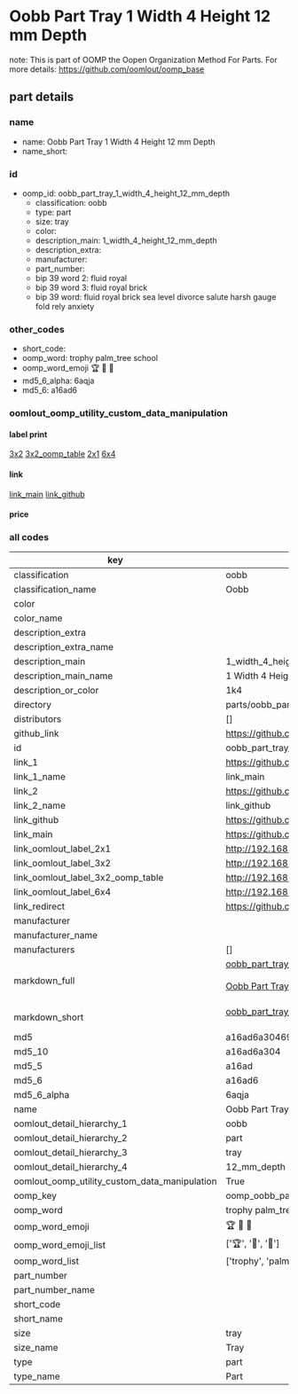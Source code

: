 # Oobb Part Tray 1 Width 4 Height 12 mm Depth  

note: This is part of OOMP the Oopen Organization Method For Parts. For more details: https://github.com/oomlout/oomp_base

##  part details
  







### name
* name: Oobb Part Tray 1 Width 4 Height 12 mm Depth
* name_short: 
### id
* oomp_id: oobb_part_tray_1_width_4_height_12_mm_depth
  * classification: oobb
  * type: part
  * size: tray
  * color: 
  * description_main: 1_width_4_height_12_mm_depth
  * description_extra: 
  * manufacturer: 
  * part_number: 
  * bip 39 word 2: fluid royal
  * bip 39 word 3: fluid royal brick
  * bip 39 word: fluid royal brick sea level divorce salute harsh gauge fold rely anxiety

### other_codes
* short_code: 
* oomp_word: trophy palm_tree school
* oomp_word_emoji :trophy: :palm_tree: :school:
* md5_6_alpha: 6aqja
* md5_6: a16ad6






### oomlout_oomp_utility_custom_data_manipulation
#### label print
[3x2](http://192.168.1.245:1112/?label=oomp%206aqja)
[3x2_oomp_table](http://192.168.1.108:1112/?label=oomp%206aqja)
[2x1](http://192.168.1.242:1112/?label=oomp%206aqja)
[6x4](http://192.168.1.55:1112/?label=oomp%206aqja)    

#### link

[link_main](https://github.com/oomlout/oomlout_oomp_version_1_messy/tree/main/parts/oobb_part_tray_1_width_4_height_12_mm_depth) [link_github](https://github.com/oomlout/oomlout_oomp_version_1_messy/tree/main/parts/oobb_part_tray_1_width_4_height_12_mm_depth)                             

#### price







### all codes 
| key | value |  
| --- | --- |  
| classification | oobb |  
| classification_name | Oobb |  
| color |  |  
| color_name |  |  
| description_extra |  |  
| description_extra_name |  |  
| description_main | 1_width_4_height_12_mm_depth |  
| description_main_name | 1 Width 4 Height 12 mm Depth |  
| description_or_color | 1k4 |  
| directory | parts/oobb_part_tray_1_width_4_height_12_mm_depth |  
| distributors | [] |  
| github_link | https://github.com/oomlout/oomlout_oomp_part_src/tree/main/parts/oobb_part_tray_1_width_4_height_12_mm_depth |  
| id | oobb_part_tray_1_width_4_height_12_mm_depth |  
| link_1 | https://github.com/oomlout/oomlout_oomp_version_1_messy/tree/main/parts/oobb_part_tray_1_width_4_height_12_mm_depth |  
| link_1_name | link_main |  
| link_2 | https://github.com/oomlout/oomlout_oomp_version_1_messy/tree/main/parts/oobb_part_tray_1_width_4_height_12_mm_depth |  
| link_2_name | link_github |  
| link_github | https://github.com/oomlout/oomlout_oomp_version_1_messy/tree/main/parts/oobb_part_tray_1_width_4_height_12_mm_depth |  
| link_main | https://github.com/oomlout/oomlout_oomp_version_1_messy/tree/main/parts/oobb_part_tray_1_width_4_height_12_mm_depth |  
| link_oomlout_label_2x1 | http://192.168.1.242:1112/?label=oomp%206aqja |  
| link_oomlout_label_3x2 | http://192.168.1.245:1112/?label=oomp%206aqja |  
| link_oomlout_label_3x2_oomp_table | http://192.168.1.108:1112/?label=oomp%206aqja |  
| link_oomlout_label_6x4 | http://192.168.1.55:1112/?label=oomp%206aqja |  
| link_redirect | https://github.com/oomlout/oomlout_oomp_version_1_messy/tree/main/parts/oobb_part_tray_1_width_4_height_12_mm_depth |  
| manufacturer |  |  
| manufacturer_name |  |  
| manufacturers | [] |  
| markdown_full | [oobb_part_tray_1_width_4_height_12_mm_depth](none)<br>[](none)<br>[Oobb Part Tray 1 Width 4 Height 12 Mm Depth](none)<br><br> |  
| markdown_short | [oobb_part_tray_1_width_4_height_12_mm_depth](none)<br><br> |  
| md5 | a16ad6a3046957d900405c1e376f2acd |  
| md5_10 | a16ad6a304 |  
| md5_5 | a16ad |  
| md5_6 | a16ad6 |  
| md5_6_alpha | 6aqja |  
| name | Oobb Part Tray 1 Width 4 Height 12 mm Depth |  
| oomlout_detail_hierarchy_1 | oobb |  
| oomlout_detail_hierarchy_2 | part |  
| oomlout_detail_hierarchy_3 | tray |  
| oomlout_detail_hierarchy_4 | 12_mm_depth |  
| oomlout_oomp_utility_custom_data_manipulation | True |  
| oomp_key | oomp_oobb_part_tray_1_width_4_height_12_mm_depth |  
| oomp_word | trophy palm_tree school |  
| oomp_word_emoji | :trophy: :palm_tree: :school: |  
| oomp_word_emoji_list | [':trophy:', ':palm_tree:', ':school:'] |  
| oomp_word_list | ['trophy', 'palm_tree', 'school'] |  
| part_number |  |  
| part_number_name |  |  
| short_code |  |  
| short_name |  |  
| size | tray |  
| size_name | Tray |  
| type | part |  
| type_name | Part |  

